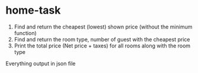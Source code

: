 
# home-task

 1. Find and return the cheapest (lowest) shown price (without the minimum function)
 2. Find and return the room type, number of guest with the cheapest price
 3. Print the total price (Net price + taxes) for all rooms along with the room type


Everything output in json file
